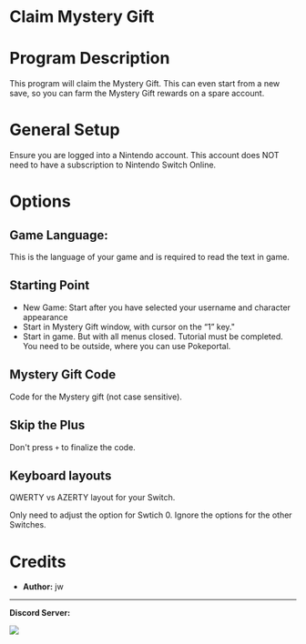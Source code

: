 # Claim Mystery Gift


# Program Description

This program will claim the Mystery Gift. This can even start from a new save, so you can farm the Mystery Gift rewards on a spare account.

# General Setup
Ensure you are logged into a Nintendo account. This account does NOT need to have a subscription to Nintendo Switch Online.

# Options

## Game Language:

This is the language of your game and is required to read the text in game.

## Starting Point
- New Game: Start after you have selected your username and character appearance
- Start in Mystery Gift window, with cursor on the “1” key."
- Start in game. But with all menus closed. Tutorial must be completed. You need to be outside, where you can use Pokeportal.

## Mystery Gift Code
Code for the Mystery gift (not case sensitive).

## Skip the Plus
Don't press `+` to finalize the code.

## Keyboard layouts
QWERTY vs AZERTY layout for your Switch.

Only need to adjust the option for Swtich 0. Ignore the options for the other Switches.


# Credits

- **Author:** jw


<hr>

**Discord Server:** 

[<img src="https://canary.discordapp.com/api/guilds/695809740428673034/widget.png?style=banner2">](https://discord.gg/cQ4gWxN)


